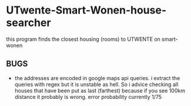 # UTwente-Smart-Wonen-house-searcher
this program finds the closest housing (rooms) to UTWENTE on smart-wonen

## BUGS
- the addresses are encoded in google maps api queries. i extract the queries with regex but it is unstable as hell. So i advice checking all houses that have been put as last (farthest) because if you see 100km distance it probably is wrong. error probability currently 1/75
